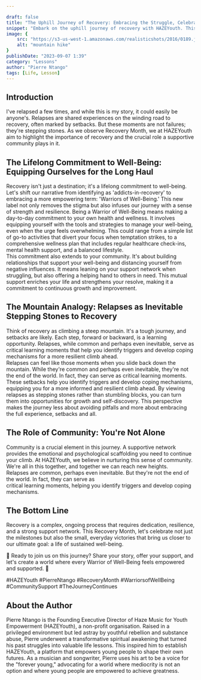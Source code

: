 ```yaml
---

draft: false
title: "The Uphill Journey of Recovery: Embracing the Struggle, Celebrating the Triumphs"
snippet: "Embark on the uphill journey of recovery with HAZEYouth. This blog post explores the importance of lifelong commitment, the role of community, and reframing setbacks as stepping stones on the path to well-being. Join us in celebrating Recovery Month and become a Warrior of Well-Being. #HAZEYouth #RecoveryMonth #WarriorsofWellBeing "
image: {
    src: "https://s3-us-west-1.amazonaws.com/realisticshots/2016/0189.jpg",
    alt: "mountain hike"
}
publishDate: "2023-09-07 1:39"
category: "Lessons"
author: "Pierre Ntango"
tags: [Life, Lesson]
---
```

## Introduction
I've relapsed a few times, and while this is my story, it could easily be anyone's. Relapses are shared experiences on the winding road to recovery, often marked by setbacks. But these moments are not failures; they're stepping stones. As we observe Recovery Month, we at HAZEYouth aim to highlight the importance of recovery and the crucial role a supportive community plays in it.  

## The Lifelong Commitment to Well-Being: Equipping Ourselves for the Long Haul

Recovery isn't just a destination; it's a lifelong commitment to well-being. Let's shift our narrative from identifying as 'addicts-in-recovery' to embracing a more empowering term: 'Warriors of Well-Being.' This new label not only removes the stigma but also infuses our journey with a sense of strength and resilience.
Being a Warrior of Well-Being means making a day-to-day commitment to your own health and wellness. It involves equipping yourself with the tools and strategies to manage your well-being, even when the urge feels overwhelming. This could range from a simple list of go-to activities that divert your focus when temptation strikes, to a comprehensive wellness plan that includes regular healthcare check-ins, mental health support, and a balanced lifestyle.  
This commitment also extends to your community. It's about building relationships that support your well-being and distancing yourself from negative influences. It means leaning on your support network when struggling, but also offering a helping hand to others in need. This mutual support enriches your life and strengthens your resolve, making it a commitment to continuous growth and improvement.  

## The Mountain Analogy: Relapses as Inevitable Stepping Stones to Recovery 

Think of recovery as climbing a steep mountain. It's a tough journey, and setbacks are likely. Each step, forward or backward, is a learning opportunity. Relapses, while common and perhaps even inevitable, serve as critical learning moments that help you identify triggers and develop coping mechanisms for a more resilient climb ahead.  
Relapses can feel like those moments when you slide back down the mountain. While they're common and perhaps even inevitable, they're not the end of the world. In fact, they can serve as critical learning moments. These setbacks help you identify triggers and develop coping mechanisms, equipping you for a more informed and resilient climb ahead.
By viewing relapses as stepping stones rather than stumbling blocks, you can turn them into opportunities for growth and self-discovery. This perspective makes the journey less about avoiding pitfalls and more about embracing the full experience, setbacks and all.

## The Role of Community: You're Not Alone  

Community is a crucial element in this journey. A supportive network provides the emotional and psychological scaffolding you need to continue your climb. At HAZEYouth, we believe in nurturing this sense of community. We're all in this together, and together we can reach new heights.  
Relapses are common, perhaps even inevitable. But they're not the end of the world. In fact, they can serve as  
critical learning moments, helping you identify triggers and develop coping mechanisms. 

## The Bottom Line

Recovery is a complex, ongoing process that requires dedication, resilience, and a strong support network. This Recovery Month, let's celebrate not just the milestones but also the small, everyday victories that bring us closer to our ultimate goal: a life of sustained well-being.  

🌟 Ready to join us on this journey? Share your story, offer your support, and let's create a world where every Warrior of Well-Being feels empowered and supported. 🌟  

#HAZEYouth #PierreNtango #RecoveryMonth #WarriorsofWellBeing #CommunitySupport #TheJourneyContinues  

## About the Author
Pierre Ntango is the Founding Executive Director of Haze Music for Youth Empowerment (HAZEYouth), a non-profit organisation. Raised in a privileged environment but led astray by youthful rebellion and substance abuse, Pierre underwent a transformative spiritual awakening that turned his past struggles into valuable life lessons. This inspired him to establish HAZEYouth, a platform that empowers young people to shape their own futures. As a musician and songwriter, Pierre uses his art to be a voice for the "forever young," advocating for a world where mediocrity is not an option and where young people are empowered to achieve greatness.
